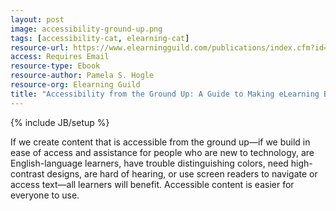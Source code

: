 ```yaml
---
layout: post
image: accessibility-ground-up.png
tags: [accessibility-cat, elearning-cat]
resource-url: https://www.elearningguild.com/publications/index.cfm?id=114
access: Requires Email
resource-type: Ebook
resource-author: Pamela S. Hogle
resource-org: Elearning Guild
title: "Accessibility from the Ground Up: A Guide to Making eLearning Barrier-Free"
---
```

{% include JB/setup %}

If we create content that is accessible from the ground up&mdash;if we build in ease of access and assistance for people who are new to technology, are English-language learners, have trouble distinguishing colors, need high-contrast designs, are hard of hearing, or use screen readers to navigate or access text&mdash;all learners will benefit. Accessible content is easier for everyone to use.
